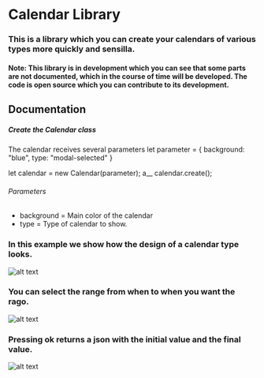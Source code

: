 # Calendar Library

### This is a library which you can create your calendars of various types more quickly and sensilla.

#### Note: This library is in development which you can see that some parts are not documented, which in the course of time will be developed. The code is open source which you can contribute to its development.

## Documentation

##### Create the Calendar class

The calendar receives several parameters
let parameter = {
  background: "blue",
  type: "modal-selected"
}

let calendar = new Calendar(parameter); a__
calendar.create();

###### Parameters
* background = Main color of the calendar
* type = Type of calendar to show.

### In this example we show how the design of a calendar type looks.
![alt text](https://lh3.googleusercontent.com/LgoPRd_P4pUVYSNxQvmCShNH98GOWmVfGZPS2Ad1e3jkOa4SK_OysqNvB3PV4Ba-LQeTGXy7UE3dmzynNkMIp3Df22HUewQg5ki9CyokfOlrl0qMohRK2RjFFGfsZof38LhaH4M7tzIwNuGf0TC3cQR-pK41aDDsusOW_hg9XwOlgISKB1LaB8ISGScP6EnvBiwMEOiy0onqyi3Y9M-ZlyHY-9Sagu2KNoVMXwy6DciPsQTXS7_BIfsIX38XTDxGrRnL4BJ-jBVuCSArpjrB-GgTp647zh2NXIgPEdr-r0gfgdRwgLxQQ6kgE_TOG-pvh-LEAI2TbP9LJ-nhCCwybjFbuB25lWjDJUvNbxcLRKH1xoCuPLsWJyJ0yBA7rijIqWqwNnAZOqXXAEsxzm9Y5a3PUhz3GnwAfT9R6hIeqD-BI3GuTekpKdjHictWK0kLjguts1CH-1hHqbf64FpSEHfw7unxay_t7dBTnoayHTEZFT2vqjFz-6ETf6a1fkJqDtxVj2gfGOi8QrA2Ytnfz_asC87IVKbZbwcTcIpoq9HKL1GrAor5UCEjFMgAY42kKhZ_9ivdYz3fMorGZXz7tM_8umKtR-C12uXZY_Q=w1366-h657)

### You can select the range from when to when you want the rago.
![alt text](https://lh3.googleusercontent.com/iNS26JsFAclonSkJr5EcVXk6CPkNVrutuZcUL4qdtocIM30alJ5nG3xMsj637q_YBizXor3RWPBX7QlVsGh8PQ_B3QOsof3jyVxAcphSZQNmwIY7AFqdHe71NuERTABWOfAPjOLnIAzaMQlXsLJiyRXH83vOnz_4yeu_Yan1IkblWi8afMHMQV2mzKhdXE5uv_afImdyYb0ZHVDZ-aSZcYR_9b0v_XOvuGTdqvTlaL4tZ03n-7YRGldxZs0oocYe9z1tFeAxokm6wkp7QqGhAH5x4l9v2YMCHoE4DLfYGzFyOK07tJs6PWvHp1mcSIOkTk57Feenk4kFErTWPv884TFeQ28YVutlsu1jhBTlZIdriMDjpDIWO8m_wgj1EBIJNOIxnj7EAwWpYezy9nOiXq9GolNWXu8BbzJxEhlsI0llPfw5jLPUCCoyKdqb9OskPUzJ_diZloVghE7mp_mOn06IIWiu1RmnUGkLlXMK_xAL02ySJT2L7VApGmUj-whV9nk8YZYaghsLUHZQTFwePttNrfKwXh5GdU0DjBufDcMZdGHBTFbYd1ND1SyytLPEuX-ZoMnzfkAxT58Z-sOWCCjT8mRuObdSoN2Fdnc=w956-h641)

### Pressing ok returns a json with the initial value and the final value.
![alt text](https://lh3.googleusercontent.com/_UDiHFaYCRcrdH5t1gZ2H0rOpsyM0YbM7HDl6axk1gd5hrj87M7d3krN1KIJbZs1T6BbDSq-qZsSWyooJ2Kq47dKRYKmowO4esi9qzCJQGLQEecOUthznHfzduGPiFIGQcmzw135i839FJ0Fx6r6kFA2N0vCUxaBWzugiFCndYIDwnAaLpeS8hsE3JwGKctbt5YYuqnq6DbT04g-wTvzmQ5jcGL7flpygTHx6E0e-9yl1F2598Xz5ClqjDwdZCExmSY6YbgNWzsrknObXzfuExdSwiCrhpEisJYe-7Z0-bQMVerlQTsI8FrHrQx_cyXH-gH3N3Lyrho7UzB6eBD9o-79uD7F8cPvZAM1OpF5TVhfCYC7dGNpDQy9R079wg4q3DAxEoxYWdJBB0U75qy4-dTIANK27iUX9wnWAjyG8NQIDiqxS1PyTXtggZoMtdWAYnrJ8mRXKEyN_iTIE08qegdyaFCgy3SpTde_EteUv0n_rKBfnBN8J_aGXjkzgkgDUdwjlr6qYatu1WAcAcBr0VtxZri0DCgF3C_Ui5sJ4iqNLRjifC-CCat2_2dQRHjoxHuiG5XiNIVcEYh3yU3gnku-i7H5XKVhUJ30bZs=w956-h641)
